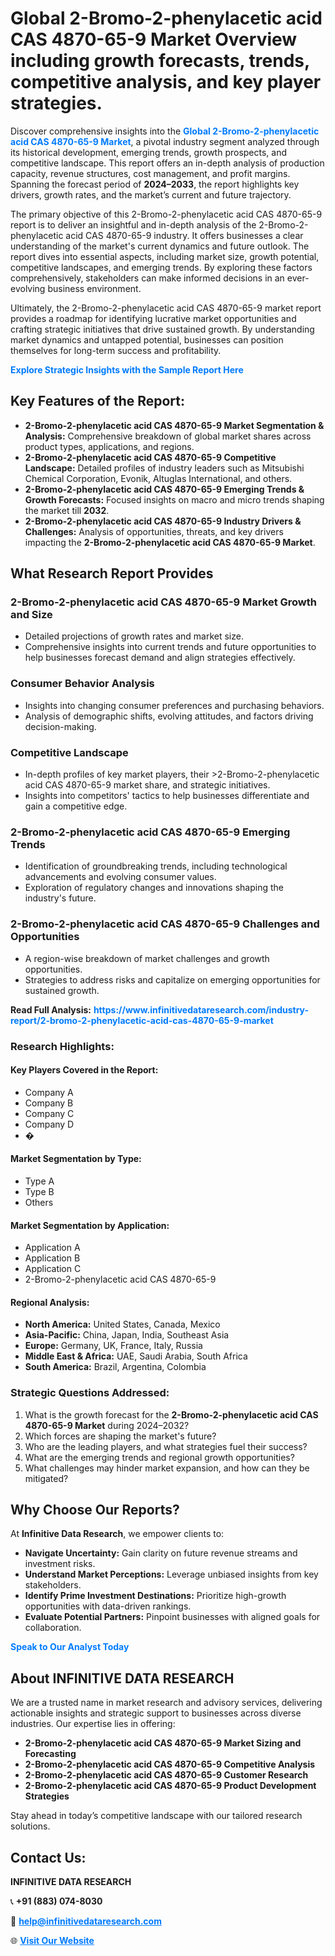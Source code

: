<h1>Global 2-Bromo-2-phenylacetic acid CAS 4870-65-9 Market Overview including growth forecasts, trends, competitive analysis, and key player strategies.</h1>
<p>
Discover comprehensive insights into the 
<a href="https://www.infinitivedataresearch.com/industry-report/2-bromo-2-phenylacetic-acid-cas-4870-65-9-market" rel="dofollow" style="color: #007BFF; text-decoration: none;"><strong>Global 2-Bromo-2-phenylacetic acid CAS 4870-65-9 Market</strong></a>, a pivotal industry segment analyzed through its historical development, emerging trends, growth prospects, and competitive landscape. This report offers an in-depth analysis of production capacity, revenue structures, cost management, and profit margins. Spanning the forecast period of <strong>2024–2033</strong>, the report highlights key drivers, growth rates, and the market’s current and future trajectory.
</p>
<p>
The primary objective of this 2-Bromo-2-phenylacetic acid CAS 4870-65-9 report is to deliver an insightful and in-depth analysis of the 2-Bromo-2-phenylacetic acid CAS 4870-65-9 industry. It offers businesses a clear understanding of the market's current dynamics and future outlook. The report dives into essential aspects, including market size, growth potential, competitive landscapes, and emerging trends. By exploring these factors comprehensively, stakeholders can make informed decisions in an ever-evolving business environment.
</p>
<p>
Ultimately, the 2-Bromo-2-phenylacetic acid CAS 4870-65-9 market report provides a roadmap for identifying lucrative market opportunities and crafting strategic initiatives that drive sustained growth. By understanding market dynamics and untapped potential, businesses can position themselves for long-term success and profitability.
</p>
<p>
<a href="https://www.infinitivedataresearch.com/request-sample/reportId=110657" style="color: #007BFF; text-decoration: none;"><strong>Explore Strategic Insights with the Sample Report Here</strong></a>
</p>

<h2>Key Features of the Report:</h2>
<ul>
<li><strong>2-Bromo-2-phenylacetic acid CAS 4870-65-9 Market Segmentation & Analysis:</strong> Comprehensive breakdown of global market shares across product types, applications, and regions.</li>
<li><strong>2-Bromo-2-phenylacetic acid CAS 4870-65-9 Competitive Landscape:</strong> Detailed profiles of industry leaders such as Mitsubishi Chemical Corporation, Evonik, Altuglas International, and others.</li>
<li><strong>2-Bromo-2-phenylacetic acid CAS 4870-65-9 Emerging Trends & Growth Forecasts:</strong> Focused insights on macro and micro trends shaping the market till <strong>2032</strong>.</li>
<li><strong>2-Bromo-2-phenylacetic acid CAS 4870-65-9 Industry Drivers & Challenges:</strong> Analysis of opportunities, threats, and key drivers impacting the <strong>2-Bromo-2-phenylacetic acid CAS 4870-65-9 Market</strong>.</li>
</ul>

<h2>What Research Report Provides</h2>
<h3>2-Bromo-2-phenylacetic acid CAS 4870-65-9 Market Growth and Size</h3>
<ul>
<li>Detailed projections of growth rates and market size.</li>
<li>Comprehensive insights into current trends and future opportunities to help businesses forecast demand and align strategies effectively.</li>
</ul>

<h3>Consumer Behavior Analysis</h3>
<ul>
<li>Insights into changing consumer preferences and purchasing behaviors.</li>
<li>Analysis of demographic shifts, evolving attitudes, and factors driving decision-making.</li>
</ul>

<h3>Competitive Landscape</h3>
<ul>
<li>In-depth profiles of key market players, their >2-Bromo-2-phenylacetic acid CAS 4870-65-9 market share, and strategic initiatives.</li>
<li>Insights into competitors' tactics to help businesses differentiate and gain a competitive edge.</li>
</ul>

<h3>2-Bromo-2-phenylacetic acid CAS 4870-65-9 Emerging Trends</h3>
<ul>
<li>Identification of groundbreaking trends, including technological advancements and evolving consumer values.</li>
<li>Exploration of regulatory changes and innovations shaping the industry's future.</li>
</ul>

<h3>2-Bromo-2-phenylacetic acid CAS 4870-65-9 Challenges and Opportunities</h3>
<ul>
<li>A region-wise breakdown of market challenges and growth opportunities.</li>
<li>Strategies to address risks and capitalize on emerging opportunities for sustained growth.</li>
</ul>
<p><strong>Read Full Analysis:</strong> <a href="https://www.infinitivedataresearch.com/industry-report/2-bromo-2-phenylacetic-acid-cas-4870-65-9-market" rel="dofollow" style="color: #007BFF; text-decoration: none;"><strong>https://www.infinitivedataresearch.com/industry-report/2-bromo-2-phenylacetic-acid-cas-4870-65-9-market</strong></a></p>
<h3>Research Highlights:</h3>
<h4>Key Players Covered in the Report:</h4>
<ul><li>Company A</li><li>Company B</li><li>Company C</li><li>Company D</li><li>�</li></ul>
<h4>Market Segmentation by Type:</h4>
<ul><li>Type A</li><li>Type B</li><li>Others</li></ul>
<h4>Market Segmentation by Application:</h4>
<ul><li>Application A</li><li>Application B</li><li>Application C</li><li>2-Bromo-2-phenylacetic acid CAS 4870-65-9</li></ul>

<h4>Regional Analysis:</h4>
<ul>
<li><strong>North America:</strong> United States, Canada, Mexico</li>
<li><strong>Asia-Pacific:</strong> China, Japan, India, Southeast Asia</li>
<li><strong>Europe:</strong> Germany, UK, France, Italy, Russia</li>
<li><strong>Middle East & Africa:</strong> UAE, Saudi Arabia, South Africa</li>
<li><strong>South America:</strong> Brazil, Argentina, Colombia</li>
</ul>

<h3>Strategic Questions Addressed:</h3>
<ol>
<li>What is the growth forecast for the <strong>2-Bromo-2-phenylacetic acid CAS 4870-65-9 Market</strong> during 2024–2032?</li>
<li>Which forces are shaping the market's future?</li>
<li>Who are the leading players, and what strategies fuel their success?</li>
<li>What are the emerging trends and regional growth opportunities?</li>
<li>What challenges may hinder market expansion, and how can they be mitigated?</li>
</ol>

<h2>Why Choose Our Reports?</h2>
<p>At <strong>Infinitive Data Research</strong>, we empower clients to:</p>
<ul>
<li><strong>Navigate Uncertainty:</strong> Gain clarity on future revenue streams and investment risks.</li>
<li><strong>Understand Market Perceptions:</strong> Leverage unbiased insights from key stakeholders.</li>
<li><strong>Identify Prime Investment Destinations:</strong> Prioritize high-growth opportunities with data-driven rankings.</li>
<li><strong>Evaluate Potential Partners:</strong> Pinpoint businesses with aligned goals for collaboration.</li>
</ul>
<p><a href="https://www.infinitivedataresearch.com/industry-report/2-bromo-2-phenylacetic-acid-cas-4870-65-9-market" rel="dofollow" style="color: #007BFF; text-decoration: none;"><strong>Speak to Our Analyst Today</strong></a></p>

<h2>About INFINITIVE DATA RESEARCH</h2>
<p>We are a trusted name in market research and advisory services, delivering actionable insights and strategic support to businesses across diverse industries. Our expertise lies in offering:</p>
<ul>
<li><strong>2-Bromo-2-phenylacetic acid CAS 4870-65-9 Market Sizing and Forecasting</strong></li>
<li><strong>2-Bromo-2-phenylacetic acid CAS 4870-65-9 Competitive Analysis</strong></li>
<li><strong>2-Bromo-2-phenylacetic acid CAS 4870-65-9 Customer Research</strong></li>
<li><strong>2-Bromo-2-phenylacetic acid CAS 4870-65-9 Product Development Strategies</strong></li>
</ul>
<p>Stay ahead in today’s competitive landscape with our tailored research solutions.</p>

<h2>Contact Us:</h2>
<p><strong>INFINITIVE DATA RESEARCH</strong></p>
<p>📞 <strong>+91 (883) 074-8030</strong></p>
<p>📧 <strong><a href="mailto:help@infinitivedataresearch.com" style="color: #007BFF;">help@infinitivedataresearch.com</a></strong></p>
<p>🌐 <strong><a href="https://www.infinitivedataresearch.com" rel="dofollow" style="color: #007BFF;">Visit Our Website</a></strong></p>